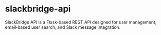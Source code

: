 # slackbridge-api
SlackBridge API is a Flask-based REST API designed for user management, email-based user search, and Slack message integration.
